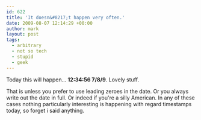 ```yaml
---
id: 622
title: 'It doesn&#8217;t happen very often.'
date: 2009-08-07 12:14:29 +00:00
author: mark
layout: post
tags:
  - arbitrary
  - not so tech
  - stupid
  - geek
---
```

Today this will happen&#8230; **12:34:56 7/8/9**. Lovely stuff.

That is unless you prefer to use leading zeroes in the date. Or you always write out the date in full. Or indeed if you're a silly American. In any of these cases nothing particularly interesting is happening with regard timestamps today, so forget i said anything.
